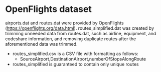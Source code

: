 # OpenFlights dataset

airports.dat and routes.dat were provided by OpenFlights (https://openflights.org/data.html). routes_simplified.dat was created by trimming unneeded data from routes.dat, such as airline, equipment, and codeshare information, and removing duplicate routes after the aforementioned data was trimmed.  
* routes_simplified.csv is a CSV file with formatting as follows:
  * SourceAirport,DestinationAirport,numberOfStopsAlongRoute
* routes_simplified is guaranteed to contain only unique routes